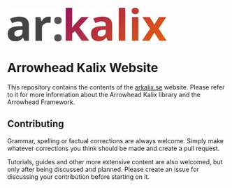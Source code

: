 ![ar:kalix](images/logo.svg)

# Arrowhead Kalix Website

This repository contains the contents of the [arkalix.se](https://arkalix.se)
website. Please refer to it for more information about the Arrowhead Kalix
library and the Arrowhead Framework.

## Contributing

Grammar, spelling or factual corrections are always welcome. Simply make
whatever corrections you think should be made and create a pull request.

Tutorials, guides and other more extensive content are also welcomed, but only
after being discussed and planned. Please create an issue for discussing your
contribution before starting on it.
